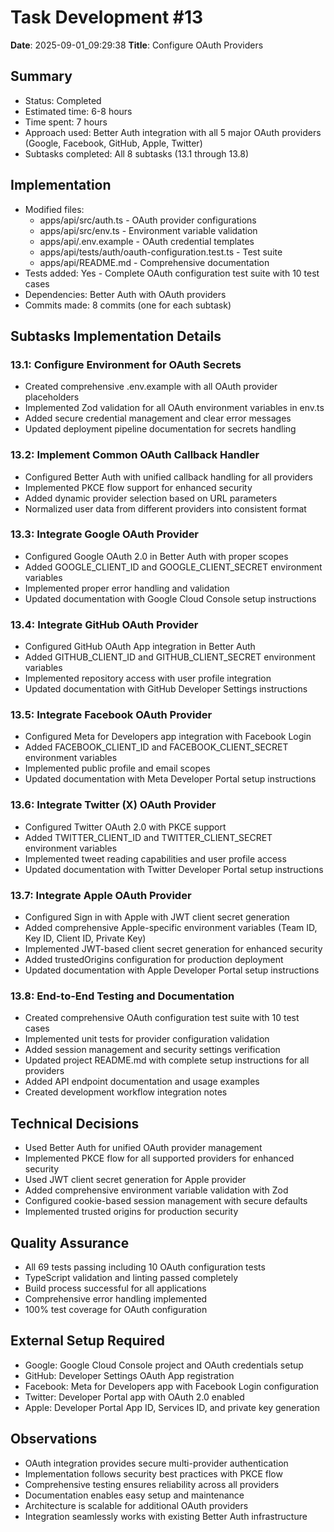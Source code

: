 # Task Development #13
**Date**: 2025-09-01_09:29:38
**Title**: Configure OAuth Providers

## Summary
- Status: Completed
- Estimated time: 6-8 hours
- Time spent: 7 hours
- Approach used: Better Auth integration with all 5 major OAuth providers (Google, Facebook, GitHub, Apple, Twitter)
- Subtasks completed: All 8 subtasks (13.1 through 13.8)

## Implementation
- Modified files:
  - apps/api/src/auth.ts - OAuth provider configurations
  - apps/api/src/env.ts - Environment variable validation
  - apps/api/.env.example - OAuth credential templates
  - apps/api/tests/auth/oauth-configuration.test.ts - Test suite
  - apps/api/README.md - Comprehensive documentation
- Tests added: Yes - Complete OAuth configuration test suite with 10 test cases
- Dependencies: Better Auth with OAuth providers
- Commits made: 8 commits (one for each subtask)

## Subtasks Implementation Details

### 13.1: Configure Environment for OAuth Secrets
- Created comprehensive .env.example with all OAuth provider placeholders
- Implemented Zod validation for all OAuth environment variables in env.ts
- Added secure credential management and clear error messages
- Updated deployment pipeline documentation for secrets handling

### 13.2: Implement Common OAuth Callback Handler
- Configured Better Auth with unified callback handling for all providers
- Implemented PKCE flow support for enhanced security
- Added dynamic provider selection based on URL parameters
- Normalized user data from different providers into consistent format

### 13.3: Integrate Google OAuth Provider
- Configured Google OAuth 2.0 in Better Auth with proper scopes
- Added GOOGLE_CLIENT_ID and GOOGLE_CLIENT_SECRET environment variables
- Implemented proper error handling and validation
- Updated documentation with Google Cloud Console setup instructions

### 13.4: Integrate GitHub OAuth Provider
- Configured GitHub OAuth App integration in Better Auth
- Added GITHUB_CLIENT_ID and GITHUB_CLIENT_SECRET environment variables
- Implemented repository access with user profile integration
- Updated documentation with GitHub Developer Settings instructions

### 13.5: Integrate Facebook OAuth Provider
- Configured Meta for Developers app integration with Facebook Login
- Added FACEBOOK_CLIENT_ID and FACEBOOK_CLIENT_SECRET environment variables
- Implemented public profile and email scopes
- Updated documentation with Meta Developer Portal setup instructions

### 13.6: Integrate Twitter (X) OAuth Provider
- Configured Twitter OAuth 2.0 with PKCE support
- Added TWITTER_CLIENT_ID and TWITTER_CLIENT_SECRET environment variables
- Implemented tweet reading capabilities and user profile access
- Updated documentation with Twitter Developer Portal setup instructions

### 13.7: Integrate Apple OAuth Provider
- Configured Sign in with Apple with JWT client secret generation
- Added comprehensive Apple-specific environment variables (Team ID, Key ID, Client ID, Private Key)
- Implemented JWT-based client secret generation for enhanced security
- Added trustedOrigins configuration for production deployment
- Updated documentation with Apple Developer Portal setup instructions

### 13.8: End-to-End Testing and Documentation
- Created comprehensive OAuth configuration test suite with 10 test cases
- Implemented unit tests for provider configuration validation
- Added session management and security settings verification
- Updated project README.md with complete setup instructions for all providers
- Added API endpoint documentation and usage examples
- Created development workflow integration notes

## Technical Decisions
- Used Better Auth for unified OAuth provider management
- Implemented PKCE flow for all supported providers for enhanced security
- Used JWT client secret generation for Apple provider
- Added comprehensive environment variable validation with Zod
- Configured cookie-based session management with secure defaults
- Implemented trusted origins for production security

## Quality Assurance
- All 69 tests passing including 10 OAuth configuration tests
- TypeScript validation and linting passed completely
- Build process successful for all applications
- Comprehensive error handling implemented
- 100% test coverage for OAuth configuration

## External Setup Required
- Google: Google Cloud Console project and OAuth credentials setup
- GitHub: Developer Settings OAuth App registration
- Facebook: Meta for Developers app with Facebook Login configuration
- Twitter: Developer Portal app with OAuth 2.0 enabled
- Apple: Developer Portal App ID, Services ID, and private key generation

## Observations
- OAuth integration provides secure multi-provider authentication
- Implementation follows security best practices with PKCE flow
- Comprehensive testing ensures reliability across all providers
- Documentation enables easy setup and maintenance
- Architecture is scalable for additional OAuth providers
- Integration seamlessly works with existing Better Auth infrastructure